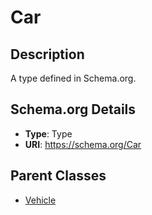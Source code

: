 # Car

## Description
A type defined in Schema.org.

## Schema.org Details
- **Type**: Type
- **URI**: https://schema.org/Car

## Parent Classes
- [Vehicle](../Vehicle.md)

